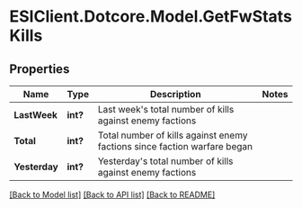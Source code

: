 # ESIClient.Dotcore.Model.GetFwStatsKills
## Properties

Name | Type | Description | Notes
------------ | ------------- | ------------- | -------------
**LastWeek** | **int?** | Last week&#39;s total number of kills against enemy factions | 
**Total** | **int?** | Total number of kills against enemy factions since faction warfare began | 
**Yesterday** | **int?** | Yesterday&#39;s total number of kills against enemy factions | 

[[Back to Model list]](../README.md#documentation-for-models) [[Back to API list]](../README.md#documentation-for-api-endpoints) [[Back to README]](../README.md)

